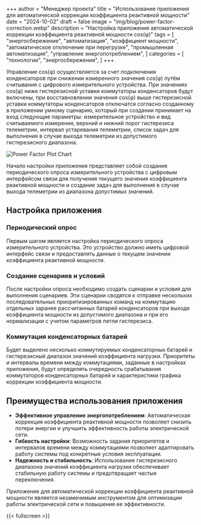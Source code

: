 +++
author = "Менеджер проекта"
title = "Использование приложения для автоматической коррекции коэффициента реактивной мощности"
date = "2024-10-02"
draft = false
image = "img/blog/power-factor-correction.webp"
description = "Настройка приложения автоматической коррекции коэффициента реактивной мощности cos(φ)"
tags = [
    "энергосбережение",
    "автоматизация",
    "коэффициент мощности",
    "автоматическое отключение при перегрузке",
    "промышленная автоматизация",
    "управление энергопотреблением",
]
categories = [
    "технологии",
    "энергосбережения",
]
+++

Управление cos(φ) осуществляется за счет подключения конденсаторов при снижении измеренного значения cos(φ) путём считывания с цифрового измерительного устройства. При значениях cos(φ) ниже гистерезисной уставки коммутаторы конденсаторов будут включены, при восставновлении значения cos(φ) выше гистерезисной уставки коммутаторы конденсаторов отключатся согласно созданному в приложении умному сценарию, который при создании принимает на вход следующие параметры: измерительное устройство и вид считываемого измерения, верхний и нижний порог гистерезиса телеметрии, интервал устаревания телеметрии, список задач для выполнения в случае выхода телеметрии из допустимого гистерезисного диапазона.

![Power Factor Plot Chart](../../img/power-factor-plot-chart.webp)

Начало настройки приложения представляет собой создание периодического опроса измерительного устройства с цифровым интерфейсом связи для получения текущего значения коэффициента реактивной мощности и создание задач для выполнения в случае выхода телеметрии из диапазона допустимых значений.

<!--more-->

## Настройка приложения

### Периодический опрос

Первым шагом является настройка периодического опроса измерительного устройства. Это устройство должно иметь цифровой интерфейс связи и предоставлять данные о текущем значении коэффициента реактивной мощности.

### Создание сценариев и условий

После настройки опроса необходимо создать сценарии и условия для выполнения сценариев. Эти сценарии сводятся к отправке нескольких последовательных приоритизированных команд на коммутацию отдельных заранее рассчитанных батарей конденсаторов при выходе коэффициента мощности из допустимого диапазона и при его нормализации с учетом параметров петли гистерезиса.

### Коммутация конденсаторных батарей

Будет выделено несколько коммутируемых конденсаторных батарей и гистерезисный диапазон значений коэффициента нагрузки. Приоритеты и интервалы времени между коммутациями, заданные в настройках приложения, будут определять очередность срабатывания коммутаторов конденсаторных батарей и характеристики графика коррекции коэффициента мощности.

## Преимущества использования приложения

- **Эффективное управление энергопотреблением**: Автоматическая коррекция коэффициента реактивной мощности позволяет снизить потери энергии и улучшить эффективность работы электрической сети.
- **Гибкость настройки**: Возможность задания приоритетов и интервалов времени между коммутациями позволяет адаптировать работу системы под конкретные условия эксплуатации.
- **Надежность и стабильность**: Использование гистерезисного диапазона значений коэффициента нагрузки обеспечивает стабильную работу системы и предотвращает частые переключения.

Приложение для автоматической коррекции коэффициента реактивной мощности является незаменимым инструментом для оптимизации работы электрической сети и повышения ее эффективности.

{{< fullscreen >}}